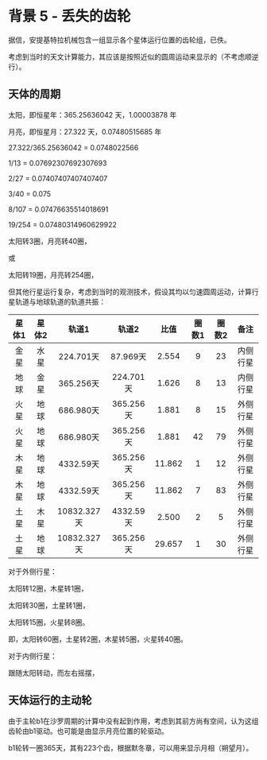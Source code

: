 # 背景 5 - 丢失的齿轮

据信，安提基特拉机械包含一组显示各个星体运行位置的齿轮组，已佚。

考虑到当时的天文计算能力，其应该是按照近似的圆周运动来显示的（不考虑顺逆行）。

## 天体的周期

太阳，即恒星年：365.25636042 天，1.00003878 年

月亮，即恒星月：27.322 天，0.07480515685 年

27.322/365.25636042 = 0.0748022566

1/13 = 0.07692307692307693

2/27 = 0.07407407407407407

3/40 = 0.075

8/107 = 0.07476635514018691

19/254 = 0.07480314960629922

太阳转3圈，月亮转40圈，

或

太阳转19圈，月亮转254圈，

但其他行星运行复杂，考虑到当时的观测技术，假设其均以匀速圆周运动，计算行星轨道与地球轨道的轨道共振：

|星体1|星体2|轨道1|轨道2|比值|圈数1|圈数2|备注|
| :----: | :----: | :----: | :----: | :----: | :----: | :----: | :----: |
|金星|水星|224.701天|87.969天|2.554|9|23|内侧行星|
|地球|金星|365.256天|224.701天|1.626|8|13|内侧行星|
|火星|地球|686.980天|365.256天|1.881|8|15|外侧行星|
|火星|地球|686.980天|365.256天|1.881|42|79|外侧行星|
|木星|地球|4332.59天|365.256天|11.862|1|12|外侧行星|
|木星|地球|4332.59天|365.256天|11.862|7|83|外侧行星|
|土星|木星|10832.327天|4332.59天|2.500|2|5|外侧行星|
|土星|地球|10832.327天|365.256天|29.657|1|30|外侧行星|

对于外侧行星：

太阳转12圈，木星转1圈，

太阳转30圈，土星转1圈，

太阳转15圈，火星转8圈。

即，太阳转60圈，土星转2圈，木星转5圈，火星转40圈。

对于内侧行星：

跟随太阳转动，而左右摇摆，

## 天体运行的主动轮

由于主轮b1在沙罗周期的计算中没有起到作用，考虑到其前方尚有空间，认为这组齿轮由b1驱动。也可能是由显示月亮位置的轮驱动。

b1轮转一圈365天，其有223个齿，根据默冬章，可以用来显示月相（朔望月）。

